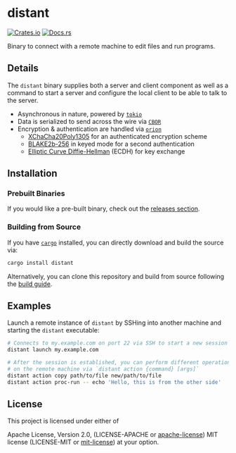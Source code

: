 # distant

[![Crates.io][distant_crates_img]][distant_crates_lnk] [![Docs.rs][distant_doc_img]][distant_doc_lnk]

[distant_crates_img]: https://img.shields.io/crates/v/distant.svg
[distant_crates_lnk]: https://crates.io/crates/distant
[distant_doc_img]: https://docs.rs/distant/badge.svg
[distant_doc_lnk]: https://docs.rs/distant

Binary to connect with a remote machine to edit files and run programs.

## Details

The `distant` binary supplies both a server and client component as well as
a command to start a server and configure the local client to be able to
talk to the server.

- Asynchronous in nature, powered by [`tokio`](https://tokio.rs/)
- Data is serialized to send across the wire via [`CBOR`](https://cbor.io/)
- Encryption & authentication are handled via [`orion`](https://crates.io/crates/orion)
    - [XChaCha20Poly1305](https://cryptopp.com/wiki/XChaCha20Poly1305) for an authenticated encryption scheme
    - [BLAKE2b-256](https://www.blake2.net/) in keyed mode for a second authentication
    - [Elliptic Curve Diffie-Hellman](https://en.wikipedia.org/wiki/Elliptic-curve_Diffie%E2%80%93Hellman) (ECDH) for key exchange

## Installation

### Prebuilt Binaries

If you would like a pre-built binary, check out the 
[releases section](https://github.com/chipsenkbeil/distant/releases).

### Building from Source

If you have [`cargo`](https://github.com/rust-lang/cargo) installed, you can
directly download and build the source via:

```bash
cargo install distant
```

Alternatively, you can clone this repository and build from source following
the [build guide](./BUILDING.md).

## Examples

Launch a remote instance of `distant` by SSHing into another machine and
starting the `distant` executable:

```bash
# Connects to my.example.com on port 22 via SSH to start a new session
distant launch my.example.com

# After the session is established, you can perform different operations
# on the remote machine via `distant action {command} [args]`
distant action copy path/to/file new/path/to/file
distant action proc-run -- echo 'Hello, this is from the other side'
```

## License

This project is licensed under either of

Apache License, Version 2.0, (LICENSE-APACHE or
[apache-license][apache-license]) MIT license (LICENSE-MIT or
[mit-license][mit-license]) at your option.

[apache-license]: http://www.apache.org/licenses/LICENSE-2.0
[mit-license]: http://opensource.org/licenses/MIT
